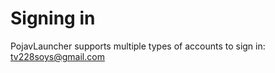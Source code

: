 # Signing in
PojavLauncher supports multiple types of accounts to sign in:  
tv228soys@gmail.com
## 
